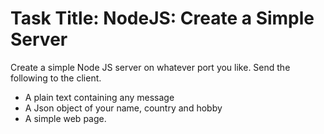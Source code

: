 # Task Title: NodeJS: Create a Simple Server

Create a simple Node JS server on whatever port you like. Send the following to the client.

- A plain text containing any message
- A Json object of your name, country and hobby
- A simple web page.